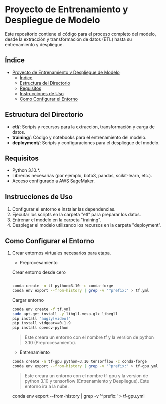 # Proyecto de Entrenamiento y Despliegue de Modelo

Este repositorio contiene el código para el proceso completo del modelo, desde la extracción y transformación de datos (ETL) hasta su entrenamiento y despliegue.

## Índice

- [Proyecto de Entrenamiento y Despliegue de Modelo](#proyecto-de-entrenamiento-y-despliegue-de-modelo)
	- [Índice](#índice)
	- [Estructura del Directorio](#estructura-del-directorio)
	- [Requisitos](#requisitos)
	- [Instrucciones de Uso](#instrucciones-de-uso)
	- [Como Configurar el Entorno](#como-configurar-el-entorno)

## Estructura del Directorio

- **etl/**: Scripts y recursos para la extracción, transformación y carga de datos.
- **training/**: Código y notebooks para el entrenamiento del modelo.
- **deployment/**: Scripts y configuraciones para el despliegue del modelo.

## Requisitos

- Python 3.10.*.
- Librerías necesarias (por ejemplo, boto3, pandas, scikit-learn, etc.).
- Acceso configurado a AWS SageMaker.

## Instrucciones de Uso

1. Configurar el entorno e instalar las dependencias.
2. Ejecutar los scripts en la carpeta "etl" para preparar los datos.
3. Entrenar el modelo en la carpeta "training".
4. Desplegar el modelo utilizando los recursos en la carpeta "deployment".


## Como Configurar el Entorno
1. Crear entornos virtuales necesarios para etapa.

	- Preprocesamiento
	
	Crear entorno desde cero
	```bash
	
	conda create -n tf python=3.10 -c conda-forge
	conda env export --from-history | grep -v '^prefix:' > tf.yml
	```
	Cargar entorno 
	```bash
	conda env create -f tf.yml
	sudo apt-get install -y libgl1-mesa-glx libegl1
	pip install "augly[video]"
	pip install vidgear==0.1.9
	pip install opencv-python
	```
	>Este creara un entorno con el nombre tf y la version de python 3.10 (Preprocesamiento).

   - Entrenamiento
   
   	```bash
	conda create -n tf-gpu python=3.10 tensorflow -c conda-forge
	conda env export --from-history | grep -v '^prefix:' > tf-gpu.yml
	```	
	>Este creara un entorno con el nombre tf-gpu y la version de python 3.10 y tensorflow (Entrenamiento y Despliegue).
	>Este entorno ira a la nube.


	conda env export --from-history | grep -v '^prefix:' > tf-gpu.yml